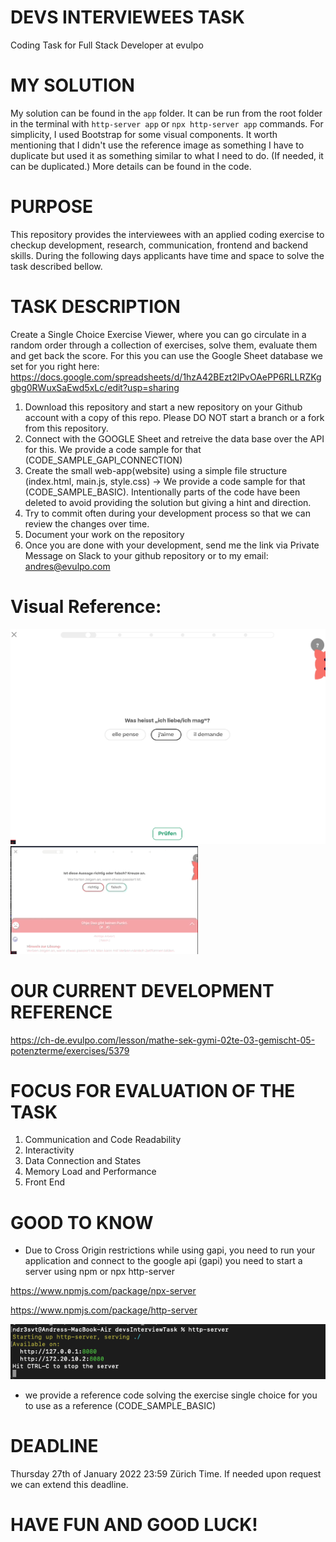# DEVS INTERVIEWEES TASK
Coding Task for Full Stack Developer at evulpo

# MY SOLUTION
My solution can be found in the `app` folder. It can be run from the root folder in the terminal with `http-server app` or `npx http-server app` commands. For simplicity, I used Bootstrap for some visual components. It worth mentioning that I didn't use the reference image as something I have to duplicate but used it as something similar to what I need to do. (If needed, it can be duplicated.) More details can be found in the code.

# PURPOSE
This repository provides the interviewees with an applied coding exercise to checkup development, research, communication, frontend and backend skills. During the following days applicants have time and space to solve the task described bellow.

# TASK DESCRIPTION

Create a Single Choice Exercise Viewer, where you can go circulate in a random order through a collection of exercises, solve them, evaluate them and get back the score. For this you can use the Google Sheet database we set for you right here:
https://docs.google.com/spreadsheets/d/1hzA42BEzt2lPvOAePP6RLLRZKggbg0RWuxSaEwd5xLc/edit?usp=sharing


1. Download this repository and start a new repository on your Github account with a copy of this repo. Please DO NOT start a branch or a fork from this repository. 
2. Connect with the GOOGLE Sheet and retreive the data base over the API for this. We provide a code sample for that (CODE_SAMPLE_GAPI_CONNECTION)
3. Create the small web-app(website) using a simple file structure (index.html, main.js, style.css) -> We provide a code sample for that (CODE_SAMPLE_BASIC). Intentionally parts of the code have been deleted to avoid providing the solution but giving a hint and direction.
4. Try to commit often during your development process so that we can review the changes over time.
5. Document your work on the repository
6. Once you are done with your development, send me the link via Private Message on Slack to your github repository or to my email: andres@evulpo.com

# Visual Reference:
<img alt="alt_text" width="720px" src="images/single_choice.png" />
<img alt="alt_text" width="300px" src="images/code_challenge.gif" />

# OUR CURRENT DEVELOPMENT REFERENCE

https://ch-de.evulpo.com/lesson/mathe-sek-gymi-02te-03-gemischt-05-potenzterme/exercises/5379



# FOCUS FOR EVALUATION OF THE TASK

1. Communication and Code Readability
2. Interactivity
3. Data Connection and States
4. Memory Load and Performance
5. Front End

# GOOD TO KNOW

* Due to Cross Origin restrictions while using gapi, you need to run your application and connect to the google api (gapi) you need to start a server using npm or npx  http-server

https://www.npmjs.com/package/npx-server

https://www.npmjs.com/package/http-server


<img alt="alt_text" width="600px" src="images/http_server.png" />

* we provide a reference code solving the exercise single choice for you to use as a reference (CODE_SAMPLE_BASIC)


# DEADLINE
Thursday 27th of January 2022 23:59 Zürich Time. If needed upon request we can extend this deadline. 

# HAVE FUN AND GOOD LUCK!
